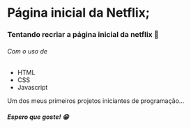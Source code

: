 # Página inicial da Netflix;

### Tentando recriar a página inicial da netflix  🎥
###### Com o uso de 
- HTML 
- CSS
- Javascript

Um dos meus primeiros projetos iniciantes de programação...
##### Espero que goste!  😁


